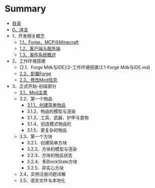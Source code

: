 # Summary

* [目录](README.md)
* [0、序言](0-序言.md)
* 1、开发相关概念
  * [1.1、Forge、MCP与Minecraft](1-开发相关概念/1.1-Forge、MCP与Minecraft.md)
  * [1.2、客户端与服务端](1-开发相关概念/1.2-客户端与服务端.md)
  * [1.3、事件系统概述](1-开发相关概念/1.3-事件系统概述.md)
* 2、工作环境搭建
  * [2.1、Forge Mdk与IDE](2-工作环境搭建/2.1-Forge Mdk与IDE.md)
  * [2.2、配置Forge](2-工作环境搭建/2.2-配置Forge.md)
  * [2.3、修改Mod信息](2-工作环境搭建/2.3-修改Mod信息.md)
* 3、正式开始-初级部分
  * [3.1、Mod主类](3-正式开始-初级部分/3.1-Mod主类.md)
  * 3.2、第一个物品
    * [3.1.1、创建简单物品](3-正式开始-初级部分/3.2-第一个物品/3.2.1-创建简单物品.md)
    * 3.1.2、物品的模型与渲染
    * 3.1.3、工具、武器、护甲与食物
    * 3.1.4、创造模式物品栏
    * 3.1.5、更复杂的物品
  * 3.3、第一个方块
    * 3.2.1、创建简单方块
    * 3.2.2、方块的模型与渲染
    * 3.2.3、方块的物品状态
    * 3.2.4、多BlockState方块
    * 3.2.5、非实心方块
  * 3.4、实例注册问题详解
  * 3.5、语言文件与本地化